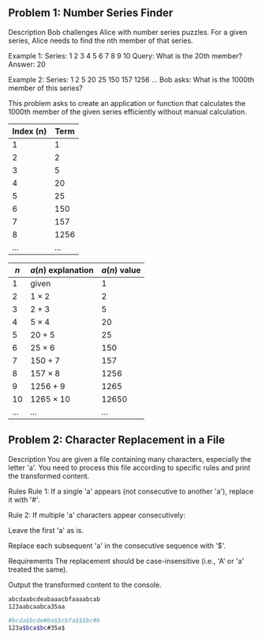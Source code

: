## Problem 1: Number Series Finder
Description
Bob challenges Alice with number series puzzles. For a given series, Alice needs to find the nth member of that series.

Example 1:
Series: 1 2 3 4 5 6 7 8 9 10
Query: What is the 20th member?
Answer: 20

Example 2:
Series: 1 2 5 20 25 150 157 1256 ...
Bob asks: What is the 1000th member of this series?

This problem asks to create an application or function that calculates the 1000th member of the given series efficiently without manual calculation.

| Index (n) | Term |
| --------- | ---- |
| 1         | 1    |
| 2         | 2    |
| 3         | 5    |
| 4         | 20   |
| 5         | 25   |
| 6         | 150  |
| 7         | 157  |
| 8         | 1256 |
| ...       | ...  |

| $n$ | $a(n)$ explanation | $a(n)$ value |
| --- | ------------------ | ------------ |
| 1   | given              | 1            |
| 2   | $1 \times 2$       | 2            |
| 3   | $2 + 3$            | 5            |
| 4   | $5 \times 4$       | 20           |
| 5   | $20 + 5$           | 25           |
| 6   | $25 \times 6$      | 150          |
| 7   | $150 + 7$          | 157          |
| 8   | $157 \times 8$     | 1256         |
| 9   | $1256 + 9$         | 1265         |
| 10  | $1265 \times 10$   | 12650        |
| ... | ...                | ...          |



## Problem 2: Character Replacement in a File
Description
You are given a file containing many characters, especially the letter 'a'. You need to process this file according to specific rules and print the transformed content.

Rules
Rule 1: If a single 'a' appears (not consecutive to another 'a'), replace it with '#'.

Rule 2: If multiple 'a' characters appear consecutively:

Leave the first 'a' as is.

Replace each subsequent 'a' in the consecutive sequence with '$'.

Requirements
The replacement should be case-insensitive (i.e., 'A' or 'a' treated the same).

Output the transformed content to the console.

```bash
abcdaabcdeabaaacbfaaaabcab
123aabcaabca35aa
```
```bash
#bcda$bcde#ba$$cbfa$$$bc#b
123a$bca$bc#35a$
```
